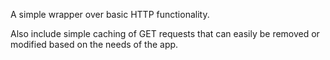 ﻿A simple wrapper over basic HTTP functionality.

Also include simple caching of GET requests that can easily be removed or modified based on the needs of the app.
